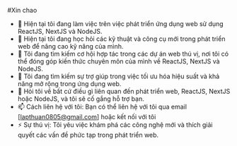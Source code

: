 #Xin chao

- 🔭 Hiện tại tôi đang làm việc trên việc phát triển ứng dụng web sử dụng ReactJS, NextJS và NodeJS.
- 🌱 Hiện tại tôi đang học hỏi các kỹ thuật và công cụ mới trong phát triển web để nâng cao kỹ năng của mình.
- 👯 Tôi đang tìm kiếm cơ hội hợp tác trong các dự án web thú vị, nơi tôi có thể đóng góp kiến thức chuyên môn của mình về ReactJS, NextJS và NodeJS.
- 🤔 Tôi đang tìm kiếm sự trợ giúp trong việc tối ưu hóa hiệu suất và khả năng mở rộng trong ứng dụng web.
- 💬 Hỏi tôi về bất cứ điều gì liên quan đến phát triển web, ReactJS, NextJS hoặc NodeJS, và tôi sẽ cố gắng hỗ trợ bạn.
- 📫 Cách liên hệ với tôi: Bạn có thể liên hệ với tôi qua email [lapthuan0805@gmail.com] hoặc kết nối với tôi
- ⚡ Sự thú vị: Tôi yêu việc khám phá các công nghệ mới và thích giải quyết các vấn đề phức tạp trong phát triển web.

